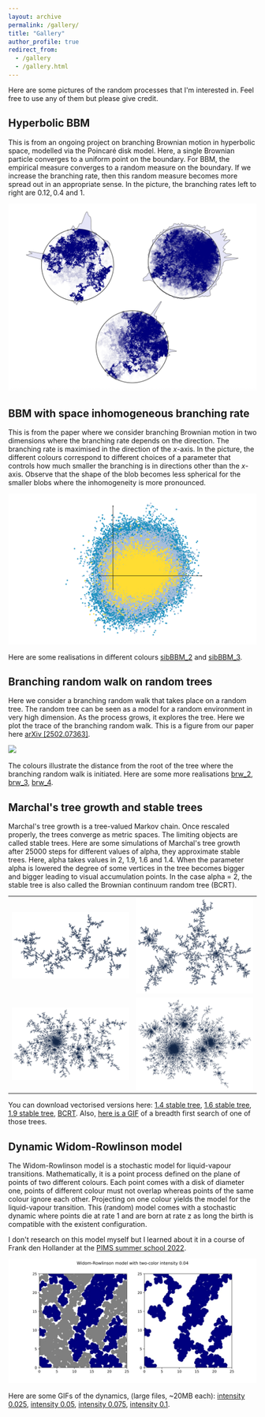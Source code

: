 ```yaml
---
layout: archive
permalink: /gallery/
title: "Gallery"
author_profile: true
redirect_from: 
  - /gallery
  - /gallery.html
---
```


Here are some pictures of the random processes that I'm interested in. Feel free to use any of them but please give credit. 

## Hyperbolic BBM

This is from an ongoing project on branching Brownian motion in hyperbolic space, modelled via the Poincaré disk model. Here, a single Brownian particle converges to a uniform point on the boundary. For BBM, the empirical measure converges to a random measure on the boundary. If we increase the branching rate, then this random measure becomes more spread out in an appropriate sense. In the picture, the branching rates left to right are $0.12, 0.4$ and $1$. 

<img src="/files/hyperbolic_BBM.png"  /> 

## BBM with space inhomogeneous branching rate

This is from the paper where we consider branching Brownian motion in two dimensions where the branching rate depends on the direction. The branching rate is maximised in the direction of the $x$-axis. In the picture, the different colours correspond to different choices of a parameter that controls how much smaller the branching is in directions other than the $x$-axis. Observe that the shape of the blob becomes less spherical for the smaller blobs where the inhomogeneity is more pronounced. 

<img src="/files/space_BBM_1.png"  /> 

Here are some realisations in different colours [sibBBM_2](/files/space_BBM_2.png) and [sibBBM_3](/files/space_BBM_3.png).

## Branching random walk on random trees 

Here we consider a branching random walk that takes place on a random tree. The random tree can be seen as a model for a random environment in very high dimension. As the process grows, it explores the tree. Here we plot the trace of the branching random walk.
This is a figure from our paper here <a href="https://arxiv.org/abs/2502.07363">arXiv [2502.07363]</a>. 

<img src="/files/brw_0.png"  /> 

The colours illustrate the distance from the root of the tree where the branching random walk is initiated. Here are some more realisations [brw_2](/files/brw_1.png), [brw_3](/files/brw_2.png), [brw_4](/files/brw_3.png).

## Marchal's tree growth and stable trees

Marchal's tree growth is a tree-valued Markov chain. Once rescaled properly, the trees converge as metric spaces. The limiting objects are called stable trees. Here are some simulations of Marchal's tree growth after 25000 steps for different values of alpha, they approximate stable trees. Here, alpha takes values in 2, 1.9, 1.6 and 1.4. When the parameter alpha is lowered the degree of some vertices in the tree becomes bigger and bigger leading to visual accumulation points. In the case alpha = 2, the stable tree is also called the Brownian continuum random tree (BCRT). 

<table>
<tr> 
<td> <img src="/files/stable_2_jpeg.jpg"  />  </td>
<td> <img src="/files/stable_19_jpeg.jpg" />  </td>
</tr>
<tr> 
<td> <img src="/files/stable_16_jpeg.jpg" />  </td>
<td> <img src="/files/stable_14_jpeg.jpg" />  </td>
</tr> 
</table>

You can download vectorised versions here: [1.4 stable tree](/files/stable_14.pdf), [1.6 stable tree](/files/stable_16.pdf), [1.9 stable tree](/files/stable_19.pdf), [BCRT](/files/stable_2.pdf). Also, [here is a GIF](/files/marchal.gif) of a breadth first search of one of those trees.

## Dynamic Widom-Rowlinson model

The Widom-Rowlinson model is a stochastic model for liquid-vapour transitions. Mathematically, it is a point process defined on the plane of points of two different colours. Each point comes with a disk of diameter one, points of different colour must not overlap whereas points of the same colour ignore each other. Projecting on one colour yields the model for the liquid-vapour transition. This (random) model comes with a stochastic dynamic where points die at rate 1 and are born at rate z as long the birth is compatible with the existent configuration. 

I don't research on this model myself but I learned about it in a course of Frank den Hollander at the [PIMS summer school 2022](https://secure.math.ubc.ca/Links/ssprob22/courses.php). 

<img src="/files/WR_04_jpeg.jpg"  /> 

Here are some GIFs of the dynamics, (large files, ~20MB each): [intensity 0.025](/files/dynamic_WR_025.gif), [intensity 0.05](/files/dynamic_WR_05.gif), [intensity 0.075](/files/dynamic_WR_075.gif), [intensity 0.1](/files/dynamic_WR_1.gif).